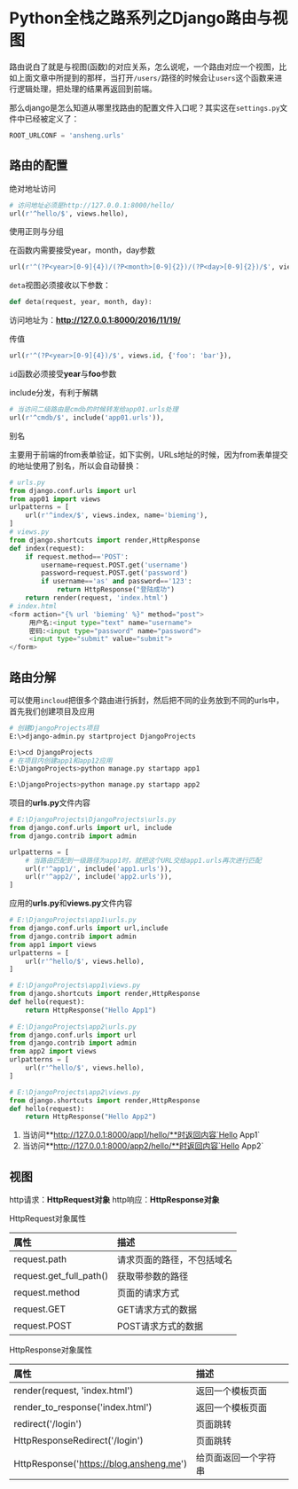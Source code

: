 # Python全栈之路系列之Django路由与视图

路由说白了就是与视图(函数)的对应关系，怎么说呢，一个路由对应一个视图，比如上面文章中所提到的那样，当打开`/users/`路径的时候会让`users`这个函数来进行逻辑处理，把处理的结果再返回到前端。

那么django是怎么知道从哪里找路由的配置文件入口呢？其实这在`settings.py`文件中已经被定义了：

```python
ROOT_URLCONF = 'ansheng.urls'
```

## 路由的配置

绝对地址访问

```python
# 访问地址必须是http://127.0.0.1:8000/hello/
url(r'^hello/$', views.hello),
```

使用正则与分组

在函数内需要接受year，month，day参数

```python
url(r'^(?P<year>[0-9]{4})/(?P<month>[0-9]{2})/(?P<day>[0-9]{2})/$', views.deta),
```

`deta`视图必须接收以下参数：

```python
def deta(request, year, month, day):
```

访问地址为：**http://127.0.0.1:8000/2016/11/19/**

传值

```python
url(r'^(?P<year>[0-9]{4})/$', views.id, {'foo': 'bar'}),
```

`id`函数必须接受**year**与**foo**参数

include分发，有利于解耦

```python
# 当访问二级路由是cmdb的时候转发给app01.urls处理
url(r'^cmdb/$', include('app01.urls')),
```

别名

主要用于前端的from表单验证，如下实例，URLs地址的时候，因为from表单提交的地址使用了别名，所以会自动替换：

```python
# urls.py
from django.conf.urls import url
from app01 import views
urlpatterns = [
    url(r'^index/$', views.index, name='bieming'),
]
# views.py
from django.shortcuts import render,HttpResponse
def index(request):
    if request.method=='POST':
        username=request.POST.get('username')
        password=request.POST.get('password')
        if username=='as' and password=='123':
            return HttpResponse("登陆成功")
    return render(request, 'index.html')
# index.html
<form action="{% url 'bieming' %}" method="post">
	 用户名:<input type="text" name="username">
	 密码:<input type="password" name="password">
	 <input type="submit" value="submit">
</form>
```

## 路由分解

可以使用`incloud`把很多个路由进行拆封，然后把不同的业务放到不同的urls中，首先我们创建项目及应用

```bash
# 创建DjangoProjects项目
E:\>django-admin.py startproject DjangoProjects

E:\>cd DjangoProjects
# 在项目内创建app1和app12应用
E:\DjangoProjects>python manage.py startapp app1

E:\DjangoProjects>python manage.py startapp app2

```

项目的**urls.py**文件内容

```python
# E:\DjangoProjects\DjangoProjects\urls.py
from django.conf.urls import url, include
from django.contrib import admin

urlpatterns = [
    # 当路由匹配到一级路径为app1时，就把这个URL交给app1.urls再次进行匹配
    url(r'^app1/', include('app1.urls')),
    url(r'^app2/', include('app2.urls')),
]
```

应用的**urls.py**和**views.py**文件内容

```python
# E:\DjangoProjects\app1\urls.py
from django.conf.urls import url,include
from django.contrib import admin
from app1 import views
urlpatterns = [
    url(r'^hello/$', views.hello),
]

# E:\DjangoProjects\app1\views.py
from django.shortcuts import render,HttpResponse
def hello(request):
    return HttpResponse("Hello App1")
	
# E:\DjangoProjects\app2\urls.py
from django.conf.urls import url
from django.contrib import admin
from app2 import views
urlpatterns = [
    url(r'^hello/$', views.hello),
]

# E:\DjangoProjects\app2\views.py
from django.shortcuts import render,HttpResponse
def hello(request):
    return HttpResponse("Hello App2")
```

1. 当访问**http://127.0.0.1:8000/app1/hello/**时返回内容`Hello App1`
2. 当访问**http://127.0.0.1:8000/app2/hello/**时返回内容`Hello App2`

## 视图

http请求：**HttpRequest对象**
http响应：**HttpResponse对象**

HttpRequest对象属性

|属性|描述|
|:--|:--|
|request.path|请求页面的路径，不包括域名|
|request.get_full_path()|获取带参数的路径|
|request.method|页面的请求方式|
|request.GET|GET请求方式的数据|
|request.POST|POST请求方式的数据|

HttpResponse对象属性

|属性|描述|
|:--|:--|
|render(request, 'index.html')|返回一个模板页面|
|render_to_response('index.html')|返回一个模板页面|
|redirect('/login')|页面跳转|
|HttpResponseRedirect('/login')|页面跳转|
|HttpResponse('https://blog.ansheng.me')|给页面返回一个字符串|